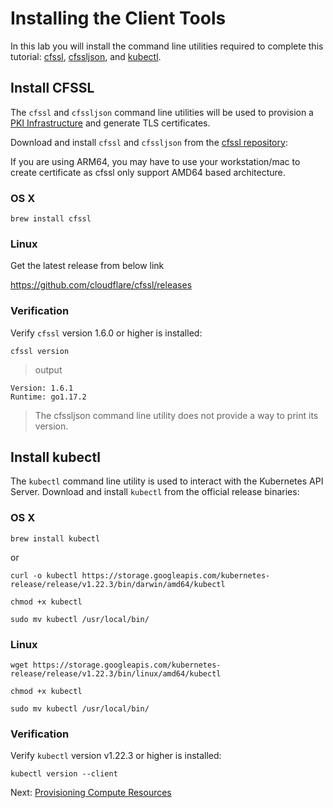 # Installing the Client Tools

In this lab you will install the command line utilities required to complete this tutorial: [cfssl](https://github.com/cloudflare/cfssl), [cfssljson](https://github.com/cloudflare/cfssl), and [kubectl](https://kubernetes.io/docs/tasks/tools/install-kubectl).

## Install CFSSL

The `cfssl` and `cfssljson` command line utilities will be used to provision a [PKI Infrastructure](https://en.wikipedia.org/wiki/Public_key_infrastructure) and generate TLS certificates.

Download and install `cfssl` and `cfssljson` from the [cfssl repository](https://pkg.cfssl.org):

If you are using ARM64, you may have to use your workstation/mac to create certificate as cfssl only support AMD64 based architecture.

### OS X


```
brew install cfssl
```

### Linux
Get the latest release from below link 


https://github.com/cloudflare/cfssl/releases


### Verification

Verify `cfssl` version 1.6.0 or higher is installed:

```
cfssl version
```

> output

```
Version: 1.6.1
Runtime: go1.17.2
```

> The cfssljson command line utility does not provide a way to print its version.

## Install kubectl

The `kubectl` command line utility is used to interact with the Kubernetes API Server. Download and install `kubectl` from the official release binaries:

### OS X

```
brew install kubectl
```
or 

```
curl -o kubectl https://storage.googleapis.com/kubernetes-release/release/v1.22.3/bin/darwin/amd64/kubectl
```

```
chmod +x kubectl
```

```
sudo mv kubectl /usr/local/bin/
```

### Linux

```
wget https://storage.googleapis.com/kubernetes-release/release/v1.22.3/bin/linux/amd64/kubectl
```

```
chmod +x kubectl
```

```
sudo mv kubectl /usr/local/bin/
```

### Verification

Verify `kubectl` version v1.22.3 or higher is installed:

```
kubectl version --client
```

Next: [Provisioning Compute Resources](03-compute-resources.md)
